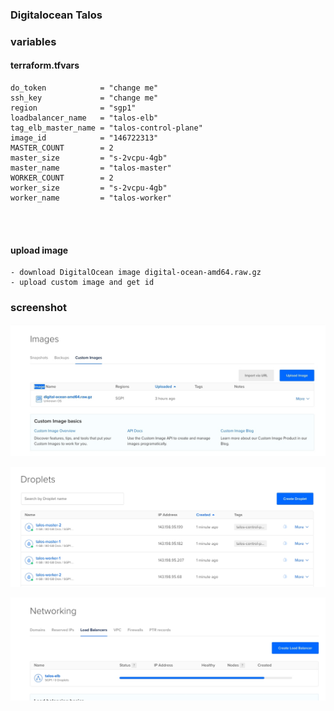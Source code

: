 ### Digitalocean Talos
### variables
#### terraform.tfvars
```
do_token            = "change me"
ssh_key             = "change me"
region              = "sgp1"
loadbalancer_name   = "talos-elb"
tag_elb_master_name = "talos-control-plane"
image_id            = "146722313"
MASTER_COUNT        = 2
master_size         = "s-2vcpu-4gb"
master_name         = "talos-master"
WORKER_COUNT        = 2
worker_size         = "s-2vcpu-4gb"
worker_name         = "talos-worker"




```
#### upload image
```
- download DigitalOcean image digital-ocean-amd64.raw.gz
- upload custom image and get id
```

### screenshot
![Screenshot](resources/1703260614855.jpg)

![Screenshot](resources/1703260626217.jpg)

![Screenshot](resources/1703260637096.jpg)